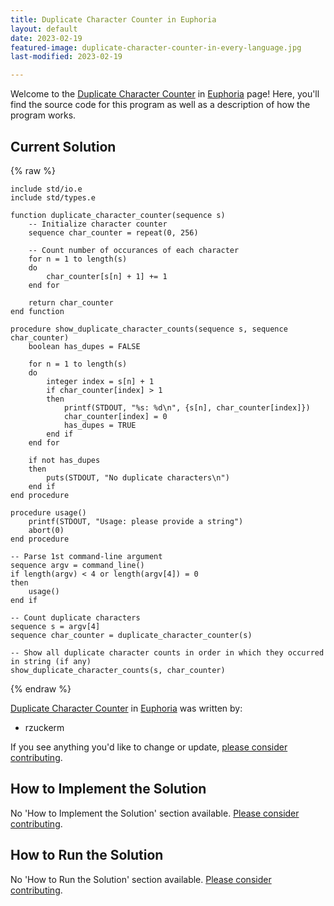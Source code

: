 ```yaml
---
title: Duplicate Character Counter in Euphoria
layout: default
date: 2023-02-19
featured-image: duplicate-character-counter-in-every-language.jpg
last-modified: 2023-02-19

---
```


Welcome to the [Duplicate Character Counter](https://sampleprograms.io/projects/duplicate-character-counter) in [Euphoria](https://sampleprograms.io/languages/euphoria) page! Here, you'll find the source code for this program as well as a description of how the program works.

## Current Solution

{% raw %}

```euphoria
include std/io.e
include std/types.e

function duplicate_character_counter(sequence s)
    -- Initialize character counter
    sequence char_counter = repeat(0, 256)

    -- Count number of occurances of each character
    for n = 1 to length(s)
    do
        char_counter[s[n] + 1] += 1
    end for

    return char_counter
end function

procedure show_duplicate_character_counts(sequence s, sequence char_counter)
    boolean has_dupes = FALSE

    for n = 1 to length(s)
    do
        integer index = s[n] + 1
        if char_counter[index] > 1
        then
            printf(STDOUT, "%s: %d\n", {s[n], char_counter[index]})
            char_counter[index] = 0
            has_dupes = TRUE
        end if
    end for

    if not has_dupes
    then
        puts(STDOUT, "No duplicate characters\n")
    end if
end procedure

procedure usage()
    printf(STDOUT, "Usage: please provide a string")
    abort(0)
end procedure

-- Parse 1st command-line argument
sequence argv = command_line()
if length(argv) < 4 or length(argv[4]) = 0
then
    usage()
end if

-- Count duplicate characters
sequence s = argv[4]
sequence char_counter = duplicate_character_counter(s)

-- Show all duplicate character counts in order in which they occurred in string (if any)
show_duplicate_character_counts(s, char_counter)
```

{% endraw %}

[Duplicate Character Counter](https://sampleprograms.io/projects/duplicate-character-counter) in [Euphoria](https://sampleprograms.io/languages/euphoria) was written by:

- rzuckerm

If you see anything you'd like to change or update, [please consider contributing](https://github.com/TheRenegadeCoder/sample-programs).

## How to Implement the Solution

No 'How to Implement the Solution' section available. [Please consider contributing](https://github.com/TheRenegadeCoder/sample-programs-website).

## How to Run the Solution

No 'How to Run the Solution' section available. [Please consider contributing](https://github.com/TheRenegadeCoder/sample-programs-website).
